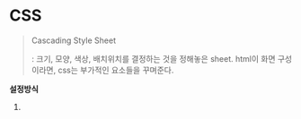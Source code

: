 # CSS

> Cascading Style Sheet
>
> : 크기, 모양, 색상, 배치위치를 결정하는 것을 정해놓은 sheet. html이 화면 구성이라면, css는 부가적인 요소들을 꾸며준다.



**설정방식**

1) <style>태그로 설정

````css
<style>
  h1          {color: red;}
  css 선택자(selector){ 
    css 요소명 : css값
    css 요소명2 : css값2; 
    css 요소명3 : css값3;
  	}
</style>
/*style 태그 내에 있는 항목들이 변경된다*/
````



2) inline방식

````css
<h1 style="color : red; "> 제목입니다 </h1>
/*각 html요소별 적용 가능*/
````



3) 외부 css파일에 stylesheet 적용

```css
<head>
  <link re = "stylesheet" href = "test.css">
  ...
</head>
/*여러개의 html파일이 하나의 css파일을 적용하게 될 때
```



#### 선택자

> html의 요소 하나, 혹은 요소들의 덩어리를 stylesheet으로 바꿔줘야 하기 때문에 <div id = " ">(*기능은 없지만 묶어주는 타입) 등의 이름을 불러와서 스타일 지정을 해줘야 함

| 종류      | 기능                                                         |
| --------- | ------------------------------------------------------------ |
| *         | html 내부 모든 태그 선택                                     |
| #아이디명 | 특정 id(이름)을 갖고 있는 태그 선택. *id속성은 중복되면 안 된다. |
| .클래스명 | 특정 클래스 태그 선택(클래스는 특정한 태그를 선택할 때 쓰인다) |



| 형태                                                      | **기능**                                       |
| --------------------------------------------------------- | ---------------------------------------------- |
| **선택자[속성 = 값]**<br />ex. input[type="text"]{ 요소 } | 특정한 속성 내부 값이 특정 값과 같은 태그 선택 |



* 후손 선택자 자손 선택자

| 부모>자손        | 직접적으로 포함되어 있는 요소        |
| ---------------- | ------------------------------------ |
| 부모 (공백) 후손 | 직접적이지 않아도 포함되어 있는 요소 |

+

| 이름:first-child     | '이름' 안에 속한 것 중 가장 첫번째에 있는 것 |
| -------------------- | -------------------------------------------- |
| 이름:last-child      | '이름' 안에 속한 것 중 가장 마지막에 있는 것 |
| 이름:nth-child(2n+1) | 배수정보 활용 가능                           |



#### 박스 속성

![스크린샷 2021-04-01 오전 11.14.52](%E1%84%89%E1%85%B3%E1%84%8F%E1%85%B3%E1%84%85%E1%85%B5%E1%86%AB%E1%84%89%E1%85%A3%E1%86%BA%202021-04-01%20%E1%84%8B%E1%85%A9%E1%84%8C%E1%85%A5%E1%86%AB%2011.14.52.png)

| 속성    | 설명                                                         |
| ------- | ------------------------------------------------------------ |
| margin  | 테두리와 다른 태그 사이의 테두리 바깥쪽 여백                 |
| border  | 테두리                                                       |
| padding | 테두리와 글자 사이의 테두리 안쪽 여백, 배경색 지정은 padding영역까지 적용 |
| width   | 글자를 감싸는 영역의 가로크기                                |
| height  | 글자를 감싸는 영역의 세로크기                                |

* 테두리나 여백 지정은 상하좌우 각각 다르게 지정 가능, 나열식(50px 40px 20px 10px). 순서는 왼쪽 위-오른쪽 위-오른쪽 아래-왼쪽 아래의 시계방향







#### 박스 속성

![스크린샷 2021-04-01 오전 11.14.52](%E1%84%89%E1%85%B3%E1%84%8F%E1%85%B3%E1%84%85%E1%85%B5%E1%86%AB%E1%84%89%E1%85%A3%E1%86%BA%202021-04-01%20%E1%84%8B%E1%85%A9%E1%84%8C%E1%85%A5%E1%86%AB%2011.14.52.png)

| 속성    | 설명                                                         |
| ------- | ------------------------------------------------------------ |
| margin  | 테두리와 다른 태그 사이의 테두리 바깥쪽 여백                 |
| border  | 테두리                                                       |
| padding | 테두리와 글자 사이의 테두리 안쪽 여백, 배경색 지정은 padding영역까지 적용 |
| width   | 글자를 감싸는 영역의 가로크기                                |
| height  | 글자를 감싸는 영역의 세로크기                                |





#### 박스 속성

![스크린샷 2021-04-01 오전 11.14.52](%E1%84%89%E1%85%B3%E1%84%8F%E1%85%B3%E1%84%85%E1%85%B5%E1%86%AB%E1%84%89%E1%85%A3%E1%86%BA%202021-04-01%20%E1%84%8B%E1%85%A9%E1%84%8C%E1%85%A5%E1%86%AB%2011.14.52.png)



#### css요소

| 글씨     | font-size / font-family / text-decoration / text-overflow    |
| -------- | ------------------------------------------------------------ |
| 색상     | color / border-color / background-color                      |
| 크기     | width / height                                               |
| 여백     | margin / padding                                             |
| 좌표     | top / left / right / bottom                                  |
| 배치규칙 | position-static\|relative\|albsolute\|fixed\|sticky<br />\|display-none\|block\|inline-block\|float-left/right\|z-index(큰값 우선) |



**가시속성**

| 키워드       | 설명                             |
| ------------ | -------------------------------- |
| none         | 화면에 드러나지 않음             |
| block        | 블록 박스 형식                   |
| inline       | 인라인 박스 형식                 |
| inline-block | 블록과 인라인의 중간 형태로 지정 |



**위치 속성**

| 키워드   | 설명                                                        |
| -------- | ----------------------------------------------------------- |
| absolute | 절대 위치 좌표 설정                                         |
| fixed    | 브라우저 화면을 기준으로 절대 위치 좌표 설정(스크롤시 부동) |
| relative | 원래 배정 위치에서 상하좌우로 위치 이동                     |
| static   | 위쪽에서 아래쪽 순서대로 배치                               |





#### 반응형 웹

> 반응형 웹 페이지는 미디어 쿼리를 사용해 개발 

* meta = "viewport" 필히 지정 

````html
<html>
<head>
	<meta charset='UTF-8' >
	<meta name="viewport" 
				content="width=device-width, 
								 initial-scale=1.0,
								 user-scalable=no"> 
<!--화면 조정시, meta에 반드시 viewpoint. meta 여러개 가능.content는 규격 맞추기 -->

  <!-- <meta name="viewport" 
content="width=device-width, 
initial-scale=1.0,
user-scalable=no, 
maximum-scale=1.0, 
minimum-scale=1.0"> -->
  <style>
  @media all and (max-width:800px) {
																		h1, table { margin:auto;}
																		body {background-image: none;}
																	}
  </style>
````









##### 예제코드

1) 선택자

````css html
<!DOCTYPE html>
<html>
    <head>
        <meta charset="UTF-8">
        <style type="text/css">
         h1{color: antiquewhite;} h1 "태그선택" */
         * {color: red;}  /*별은 모든 태그*/
         #first {color: burlywood;} 
         .redgroup {color:crimson} class redgroup인 태그 선택 */
         input[type=text] {color: darkcyan;} */
        input[name] {color:darkkhaki}*/
         body a {color:red;}  - */
         body > a {color:red;} /*바디 안에 직접 포함되어 있는 것*/

        /*
        자손 : 직접적으로 포함되어 있는 요소 : 부모 > 자손
        후손 : 직접적이지 않아도 일단 포함되어 있는 것 : 부모 (공백) 후손
        */
         h1:hover {color: deepskyblue;} /*마우스를 올리면 색 변화*/
         h1:active {color:darkorange;} /*h1을 클릭 한 상태일 때, 활성화/ 순서 주의*/
        input[type=radio]:checked {color:fuchsia;}/*안 됨*/
        option[selected] {color: fuchsia;}/*안 됨*/
        option:nth-child(2n) {color: aquamarine;} /*2의 배수가 되는 것만 색을 바꾸라*/ 
        option:first-child {color: blueviolet;}  */
        h1{display: none;}
        div#Upper {background-color: dimgray;/*#00(red)00(green)00(blue);*/
            /*width: 300px; /*배경 영역을 조정할 수 있음. pixel단위*/
            width: 300px; /*가로 크기는 전체 브라우저의 반만 차지*/
            height: 100px;
            font-size: 2em; /*지정하지 않으면 브라우저는 기본으로 16px 2em은 기본의 2배*/
            /*border: solid 10px rgb(193, 197, 242);/*선종류|두께|선색상*/
            border-style: dotted;
            border-width: 7px;
            border-color:dodgerblue;
            border-radius: 60px;
            margin: 20px;/*바깥여백 = top, bottom, right, left값이 모두 같을 경우 margin에 통합해 지정해도 된다*/
            padding: 50px;
             /* display: block한 줄에 하나씩*/
            }
         #Lower div /*순서에 따라 의미가 다르다. #Lower div > Lower에 포함된 영역을 div로 바꾸라*/
            {display: inline;}
        /*
        css 작성 순서 주의, 
        div#lower id가 lower인 div 태그
        #lower div: id lower인 태그의 자식 중 div 태그 
        block - 1줄에 1개 요소를 배치 (사방)
        inline - 1줄에 여러 개 요소를 배치 (왼-오 순서로 배치)
        자바 오라클이 내용물을 생성하는 것이라면, html css는 화면 구성에 관련된 것
        */
        body{
            background-image: url('google.png') ;
            background-repeat: no-repeat;
            background-size: 50% 150px;      
        }
        #first{
            font-size: larger;
            font-family:Cambria, Cochin, Georgia, Times, 'Times New Roman', serif;
            font-style: italic;
            text-decoration: underline;
        }
        a{
            color:dodgerblue;
            text-decoration: none;
            font-size: x-large;
        }
        #align{
            background-color: rgb(242, 208, 19);
            width: 400px;/*브라우저 전체 크기->200px로 크기 줄이기*/
            text-align: center; /*글씨정렬*/
            margin: auto;/*브라우저가 알아서 정렬*/
            text-shadow: 5px 5px 5px slategray;
            box-shadow: 5px 5px 5px royalblue;
        }
        </style>
    </head>
    <body>
    <div id ="Upper">
        <div> div 태그 영역입니다 </div>
    </div>
        <h1 id="first">첫번째 제목</h1> <!--id에 준 name은 하나만 줘야 한다. 다른 태그와 중복된 값을 주면 안 됨.-->
        <p id="first">p 태그는 하나의 문단을 표현합니다. abcdefghij</p>
        <div id="align">정렬 테스트 중입니다.</div>
        <a class="redgroup" href="/boardlist.html">이동</a>
        <h1><a class="redgroup" href="/boardlist.html">이동</a></h1>
        <p class="redgroup">p 태그는 하나의 문단을 표현합니다. 두번째 </p>
        <!--class는 그룹 이름 -->
        아이디 입력 <input type="text" name="id" value="아이디입력칸"> <!--입력 초기 값이 none-->
        암호 입력 <input type="text" value="none"><br>
        이름 입력 <input type="text" value="이름입력칸"><br>
        성별<input type="radio" name="gen" value="남">남자
           <input type="radio" name="gen" value="여" checked="checked">여자 <!-- 체크 하지 않은 상태에서, default값 checked--> <br>
           <select>
               <option> 첫번째 </option>
               <option selected="selected"> 두번째 </option>
               <option> 세번째 </option>
               <option> 네번째 </option>
               <option> 다섯번째 </option>
               <option> 여섯번째 </option>
           </select>
         
         <div id ="Lower"><!--div의 용도-->
           <div> 아래쪽 div1 </div>
           <div> 아래쪽 div2 </div>
           <div> 아래쪽 div3 </div>
        </div>
    
        </body>
</html>
````



2) position1

````html css
<html>
    <head>
        <meta charset="UTF-8">
        <title></title>
    </head>
    <style>
        .box{
            display: inline-block;
            width: 100px;
            height: 100px;
            background: slateblue;
            color: white;
        }
        #two{
            position: relative;/*two가 원래 있던 자리에서 얼만큼 떨어져 있는지*/
            top: 10px;
            left:10px;
            background-color: thistle;
        }
        #three{
            position: absolute;/*브라우저 왼쪽 상단을 기준으로 떨어진 거리: 좌표 기준-브라우저상단(원래는 부모태그)*/
            top: 30px;
            left: 30px;
            background-color: olive;
        }
        
    </style>

<body>
    <div class="box" id="one">One</div>
    <div class="box" id="two">Two</div>
    <div class="box" id="three">Three</div>
    <div class="box" id="four">Four</div>
</body>
</html>
````



3) position2

````html css
<!DOCTYPE html>
<html>
<head>
<meta charset="EUC-KR">
<title>Insert title here</title>
<style type="text/css">
.box {
  width: 100px;
  height: 100px;
}

#one {
  position: fixed;/*화면에서 동일한 위치를 벗어나지 않음.*/
  top: 80px;
  left: 100px;
  background: blue;
}

 #two { 
position: sticky; /*화면에서 사라질 때 고정*/
top: 10px; /*top으로부터 10px이 마지노선*/
background: pink;
} 

.outer {/*클래스 이름이 outer > .outer*/
  width: 500px;
  height: 300px;
 /* overflow: scroll;/*정한 크기에서 내용이 초과하면 scrollbar를 생성*/
  padding-left: 150px;
}
/*글 줄이기*/
.outer p {
  white-space: nowrap;
  overflow: hidden;/*정한 크기에서 내용이 초과하면 감춤*/
  /*nowrap: <br>태그만 줄바꿈, 길어진 내용 그대로 한줄로 표현
  wrap: <br>태그도 줄바꿈, 길어진 내용 자동으로 줄바꿈*/
  text-overflow: ellipsis;
}
</style>
</head>
<body>

<div class="outer">
  <p>
    Lorem ipsum dolor sit amet, consectetur adipiscing elit. Nam congue tortor eget pulvinar lobortis.
    Vestibulum ante ipsum primis in faucibus orci luctus et ultrices posuere cubilia Curae; Nam ac dolor augue.
    Pellentesque mi mi, laoreet et dolor sit amet, ultrices varius risus. Nam vitae iaculis elit.
    Aliquam mollis interdum libero. Sed sodales placerat egestas. Vestibulum ut arcu aliquam purus viverra dictum vel sit amet mi.
    Duis nisl mauris, aliquam sit amet luctus eget, dapibus in enim. Sed velit augue, pretium a sem aliquam, congue porttitor tortor.
    Sed tempor nisl a lorem consequat, id maximus erat aliquet. Sed sagittis porta libero sed condimentum.
    Aliquam finibus lectus nec ante congue rutrum. Curabitur quam quam, accumsan id ultrices ultrices, tempor et tellus.
  </p>
  <p>
   	 생략
  </p>
  <div class="box" id="one">One</div>
</div>
<div class="box" id="two">Two</div>
    <p>
    생략
  </p>
  <p>
    생략
  </p>
      <p>
    생략
  </p>
  <p>
 		생략
  </p>
</body>
</html>
````



4) position3

````html css
<html>
    <head>
        <meta charset="UTF-8">
        <title></title>
    </head>
    <style>
        .box{
            display: inline-block;
            width: 100px;
            height: 100px;
            background: slateblue;
            color: white;
        }
       #one{
           position: absolute;
           top: 30px;
           left: 30px;
           background-color: cadetblue;
           z-index: 4;/*우선순위를 결정해주는 것, 정수값이 클수록 먼저 보인다*/
       }
       #two{
           position: absolute;
           top: 40px;
           left: 40px;
           background-color:cornflowerblue;
           z-index: 3;
       } 
       #three{
           position: absolute;
           top: 50px;
           left: 50px;
           background-color:orange;
           z-index: 2;
       }
       #four{
           position: absolute;
           top: 60px;
           left: 60px;
           background-color:peachpuff;
           z-index: 1;
       }
    </style>

<body>
    <div class="box" id="one">One</div>
    <div class="box" id="two">Two</div>
    <div class="box" id="three">Three</div>
    <div class="box" id="four">Four</div>
</body>
</html>
````



5) position4

````html css
<html>
    <head>
        <meta charset="UTF-8">
        <title></title>
    </head>
    <style>
        .box{
            display: inline-block;
            width: 100px;
            height: 100px;
            background: slateblue;
            color: white;
            float: right; /*배치 규칙을 지정 배치*/
        }
        p{
            clear: both; /*이전의 float속성은 다 없앤다, float속성은 계속 유지되니 해지시켜줘야 한다. */
            text-shadow: 
            /*그림자 만들 원본으로부터 떨어진 x좌표(양수:오른쪽, 음수:왼쪽)
            그림자 만들 원본으로부터 떨어진 y좌표(양수: 아래쪽 음수: 위쪽)
            음영이 퍼지는 크기 px
            색상*/
        }
    </style>

<body>
    <div class="box" id="one">One</div>
    <div class="box" id="two">Two</div>
    <div class="box" id="three">Three</div>
    <div class="box" id="four">Four</div>
    <p> 단락입니다 </p>
</body>
</html>
````

